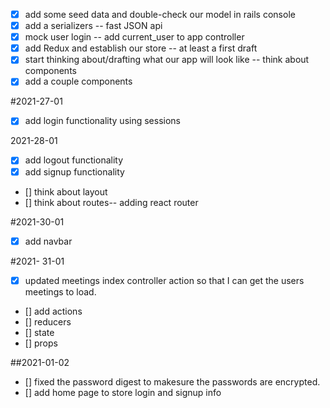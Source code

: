 - [x] add some seed data and double-check our model in  rails console
- [x] add a serializers  -- fast JSON api 
- [x] mock user login -- add current_user to app controller 
- [x] add Redux and establish our store -- at least a first draft 
- [x] start thinking about/drafting what our app will look like -- think about components 
- [x] add a couple components

#2021-27-01

- [x] add login functionality using sessions 

2021-28-01
- [x] add logout functionality 
- [x] add signup functionality 
- [] think about layout 
- [] think about routes-- adding react router 

#2021-30-01
- [x] add navbar

#2021- 31-01
 - [x] updated meetings index controller action so that I can get the users meetings to load. 
 - [] add actions
 - [] reducers
 - [] state 
 - [] props
 
 ##2021-01-02
 - [] fixed the password digest to makesure the passwords are encrypted. 
 - [] add home page to store login and signup info
  



